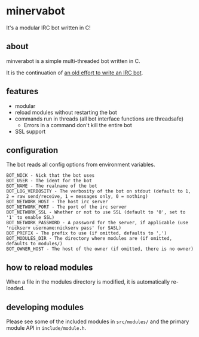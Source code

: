 # minervabot

It's a modular IRC bot written in C!

## about

minverabot is a simple multi-threaded bot written in C.

It is the continuation of [an old effort to write an IRC bot](https://github.com/ohnx-archive/athena).

## features

* modular
* reload modules without restarting the bot
* commands run in threads (all bot interface functions are threadsafe)
  * Errors in a command don't kill the entire bot
* SSL support

## configuration

The bot reads all config options from environment variables.

```
BOT_NICK - Nick that the bot uses
BOT_USER - The ident for the bot
BOT_NAME - The realname of the bot
BOT_LOG_VERBOSITY - The verbosity of the bot on stdout (default to 1, 2 = raw send/receive, 1 = messages only, 0 = nothing)
BOT_NETWORK_HOST - The host irc server
BOT_NETWORK_PORT - The port of the irc server
BOT_NETWORK_SSL - Whether or not to use SSL (default to '0', set to '1' to enable SSL)
BOT_NETWORK_PASSWORD - A password for the server, if applicable (use 'nickserv username:nickserv pass' for SASL)
BOT_PREFIX - The prefix to use (if omitted, defaults to ',')
BOT_MODULES_DIR - The directory where modules are (if omitted, defaults to modules/)
BOT_OWNER_HOST - The host of the owner (if omitted, there is no owner)
```

## how to reload modules

When a file in the modules directory is modified, it is automatically re-loaded.

## developing modules

Please see some of the included modules in `src/modules/` and the primary module API in `include/module.h`.
